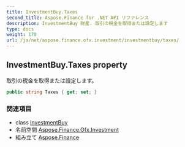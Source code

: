 ```yaml
---
title: InvestmentBuy.Taxes
second_title: Aspose.Finance for .NET API リファレンス
description: InvestmentBuy 財産. 取引の税金を取得または設定します
type: docs
weight: 170
url: /ja/net/aspose.finance.ofx.investment/investmentbuy/taxes/
---
```

## InvestmentBuy.Taxes property

取引の税金を取得または設定します。

```csharp
public string Taxes { get; set; }
```

### 関連項目

* class [InvestmentBuy](../)
* 名前空間 [Aspose.Finance.Ofx.Investment](../../investmentbuy/)
* 組み立て [Aspose.Finance](../../../)


